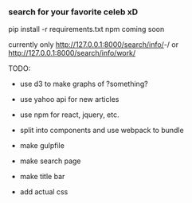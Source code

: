 ### search for your favorite celeb xD ###

pip install -r requirements.txt
npm coming soon

currently only http://127.0.0.1:8000/search/info/<First Name>-<Last Name>/ or http://127.0.0.1:8000/search/info/work/

TODO:
- use d3 to make graphs of ?something?
- use yahoo api for new articles

- use npm for react, jquery, etc.
- split into components and use webpack to bundle
- make gulpfile

- make search page
- make title bar
- add actual css

